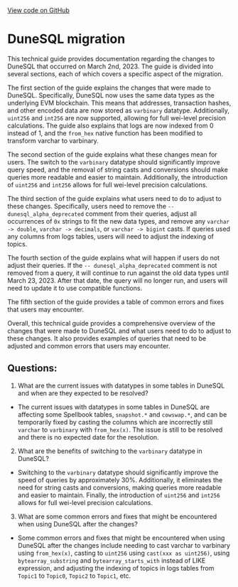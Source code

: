 [View code on GitHub](https://dune.com/docs/query/dunesql-changes.md)

# DuneSQL migration

This technical guide provides documentation regarding the changes to DuneSQL that occurred on March 2nd, 2023. The guide is divided into several sections, each of which covers a specific aspect of the migration. 

The first section of the guide explains the changes that were made to DuneSQL. Specifically, DuneSQL now uses the same data types as the underlying EVM blockchain. This means that addresses, transaction hashes, and other encoded data are now stored as `varbinary` datatype. Additionally, `uint256` and `int256` are now supported, allowing for full wei-level precision calculations. The guide also explains that logs are now indexed from 0 instead of 1, and the `from_hex` native function has been modified to transform varchar to varbinary.

The second section of the guide explains what these changes mean for users. The switch to the `varbinary` datatype should significantly improve query speed, and the removal of string casts and conversions should make queries more readable and easier to maintain. Additionally, the introduction of `uint256` and `int256` allows for full wei-level precision calculations. 

The third section of the guide explains what users need to do to adjust to these changes. Specifically, users need to remove the `-- dunesql_alpha_deprecated` comment from their queries, adjust all occurrences of `0x` strings to fit the new data types, and remove any `varchar -> double`, `varchar -> decimals`, or `varchar -> bigint` casts. If queries used any columns from logs tables, users will need to adjust the indexing of topics. 

The fourth section of the guide explains what will happen if users do not adjust their queries. If the `-- dunesql_alpha_deprecated` comment is not removed from a query, it will continue to run against the old data types until March 23, 2023. After that date, the query will no longer run, and users will need to update it to use compatible functions.

The fifth section of the guide provides a table of common errors and fixes that users may encounter. 

Overall, this technical guide provides a comprehensive overview of the changes that were made to DuneSQL and what users need to do to adjust to these changes. It also provides examples of queries that need to be adjusted and common errors that users may encounter.
## Questions: 
 1. What are the current issues with datatypes in some tables in DuneSQL and when are they expected to be resolved?
- The current issues with datatypes in some tables in DuneSQL are affecting some Spellbook tables, `snapshot.*` and `cowswap.*`, and can be temporarily fixed by casting the columns which are incorrectly still `varchar` to `varbinary` with `from_hex(x)`. The issue is still to be resolved and there is no expected date for the resolution.

2. What are the benefits of switching to the `varbinary` datatype in DuneSQL?
- Switching to the `varbinary` datatype should significantly improve the speed of queries by approximately 30%. Additionally, it eliminates the need for string casts and conversions, making queries more readable and easier to maintain. Finally, the introduction of `uint256` and `int256` allows for full wei-level precision calculations.

3. What are some common errors and fixes that might be encountered when using DuneSQL after the changes?
- Some common errors and fixes that might be encountered when using DuneSQL after the changes include needing to cast varchar to varbinary using `from_hex(x)`, casting to `uint256` using `cast(xxx as uint256)`, using `bytearray_substring` and `bytearray_starts_with` instead of LIKE expression, and adjusting the indexing of topics in logs tables from `Topic1` to `Topic0`, `Topic2` to `Topic1`, etc.